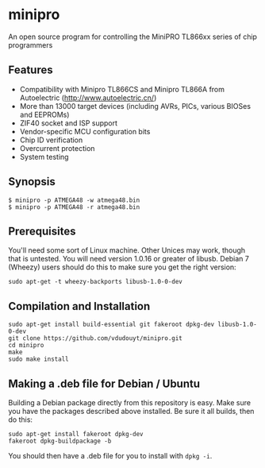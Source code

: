 minipro
========
An open source program for controlling the MiniPRO TL866xx series of chip programmers

## Features
* Compatibility with Minipro TL866CS and Minipro TL866A from
Autoelectric (http://www.autoelectric.cn/)
* More than 13000 target devices (including AVRs, PICs, various BIOSes and EEPROMs)
* ZIF40 socket and ISP support
* Vendor-specific MCU configuration bits
* Chip ID verification
* Overcurrent protection
* System testing

## Synopsis

```nohighlight
$ minipro -p ATMEGA48 -w atmega48.bin
$ minipro -p ATMEGA48 -r atmega48.bin
```

## Prerequisites

You'll need some sort of Linux machine.  Other Unices may work, though
that is untested.  You will need version 1.0.16 or greater of libusb.
Debian 7 (Wheezy) users should do this to make sure you get the right
version:

```sudo apt-get -t wheezy-backports libusb-1.0-0-dev```

## Compilation and Installation
```nohighlight
sudo apt-get install build-essential git fakeroot dpkg-dev libusb-1.0-0-dev
git clone https://github.com/vdudouyt/minipro.git
cd minipro
make
sudo make install
```

## Making a .deb file for Debian / Ubuntu

Building a Debian package directly from this repository is easy.  Make
sure you have the packages described above installed.  Be sure it all
builds, then do this:

```nohighlight
sudo apt-get install fakeroot dpkg-dev
fakeroot dpkg-buildpackage -b
```

You should then have a .deb file for you to install with ```dpkg -i```.
